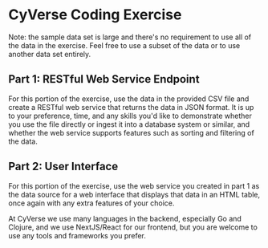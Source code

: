 # CyVerse Coding Exercise

Note: the sample data set is large and there's no requirement to use all of the data in the exercise. Feel free to use a
subset of the data or to use another data set entirely.

## Part 1: RESTful Web Service Endpoint

For this portion of the exercise, use the data in the provided CSV file and create a RESTful web service that returns
the data in JSON format. It is up to your preference, time, and any skills you'd like to demonstrate whether you use the
file directly or ingest it into a database system or similar, and whether the web service supports features such as
sorting and filtering of the data.

## Part 2: User Interface

For this portion of the exercise, use the web service you created in part 1 as the data source for a web interface that
displays that data in an HTML table, once again with any extra features of your choice.

At CyVerse we use many languages in the backend, especially Go and Clojure, and we use NextJS/React for our frontend,
but you are welcome to use any tools and frameworks you prefer.
